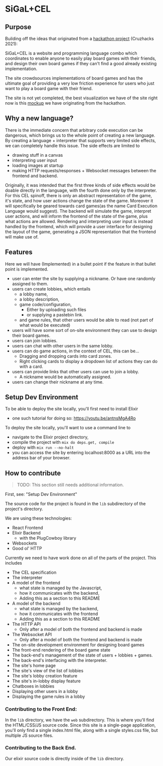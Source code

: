 # SiGaL+CEL

## Purpose

Building off the ideas that originated from a [hackathon project](https://github.com/Vadim-Pelyushenko/SiGaL) (Cruzhacks 2021):

SiGaL+CEL is a website and programming language combo which coordinates to enable anyone to easily play board games with their friends, and design their own board games if they can't find a good already existing implementation.

The site crowdsources implementations of board games and has the ultimate goal of providing a very low friction experience for users who just want to play a board game with their friend.

The site is not yet completed, the best visualization we have of the site right now is this [mockup](https://projects.invisionapp.com/prototype/BoardGameSite-ckk06d9bd0029d401jodt2sns/play/097fd736) we have originating from the hackathon.

## Why a new language?

There is the immediate concern that arbitrary code execution can be dangerous, which brings us to the whole point of creating a new language. By creating a language + interpreter that supports very limited side effects, we  can completely handle this issue. The side effects are limited to
- drawing stuff in a canvas
- interpreting user input
- loading images at startup
- making HTTP requests/responses + Websocket messages between the frontend and backend.

Originally, it was intended that the first three kinds of side effects would be doable directly in the language, with the fourth done only by the interpreter. For this CEL spinoff, there is only an abstract representation of the game, it's state, and how user actions change the state of the game. Moreover it will specifically be geared towards card games(as the name Card Execution Language would suggest). The backend will simulate the game, interpret user actions, and will inform the frontend of the state of the game, plus what actions are allowed. Rendering and interpreting user input is instead handled by the frontend, which will provide a user interface for designing the layout of the game, generating a JSON representation that the frontend will make use of.

## Features

Here we will have (Implemented) in a bullet point if the feature in that bullet point is implemented.

- user can enter the site by supplying a nickname. Or have one randomly assigned to them.
- users can create lobbies, which entails
	- a lobby name,
	- a lobby description,
	- game code/configuration,
		- Either by uploading such files
		- or supplying a pastebin link.
	- and game rules, that other users would be able to read (not part of what would be executed)
- users will have some sort of on-site environment they can use to design their board games.
- users can join lobbies.
- users can chat with other users in the same lobby.
- users can do game actions, in the context of CEL, this can be...
	- Dragging and dropping cards into card zones.
	- Right clicking cards to display a dropdown list of actions they can do with a card.
- users can provide links that other users can use to join a lobby.
	- A nickname would be automatically assigned.
- users can change their nickname at any time.

## Setup Dev Environment
To be able to deploy the site locally, you'll first need to install Elixir
- one such tutorial for doing so: https://youtu.be/antnsMgA4Ro

To deploy the site locally, you'll want to use a command line to
- navigate to the Elixir project directory,
- compile the project with `mix do deps.get, compile`
- deploy with `mix run --no-halt`
- you can access the site by entering localhost:8000 as a URL into the address bar of your browser.

## How to contribute
> TODO: This section still needs additional information.

First, see: "Setup Dev Environment"

The source code for the project is found in the `lib` subdirectory of the project's directory.

We are using these technologies: 
- React Frontend
- Elixir Backend
	- with the PlugCowboy library
- Websockets
- Good ol' HTTP

Currently we need to have work done on all of the parts of the project. This includes
- The CEL specification
- The interpreter
- A model of the frontend
	- what state is managed by the Javascript,
	- how it communicates with the backend,
	- Adding this as a section to this README
- A model of the backend
	- what state is managed by the backend,
	- how it communicates with the frontend
	- Adding this as a section to this README
- The HTTP API
	- Only after a model of both the frontend and backend is made
- The Websocket API
	- Only after a model of both the frontend and backend is made
- The on-site development environment for designing board games
- The front-end rendering of the board game state
- The back-end's management of the state of users + lobbies + games.
- The back-end's interfacing with the interpreter.
- The site's home page
- The site's view of the list of lobbies
- The site's lobby creation feature
- The site's in-lobby display feature
- Chatboxes in lobbies
- Displaying other users in a lobby
- Displaying the game rules in a lobby

### Contributing to the Front End:
In the `lib` directory, we have the `web` subdirectory. This is where you'll find the HTML/CSS/JS source code. Since this site is a single-page application, you'll only find a single index.html file, along with a single styles.css file, but multiple JS source files.

### Contributing to the Back End.
Our elixir source code is directly inside of the `lib` directory. 
